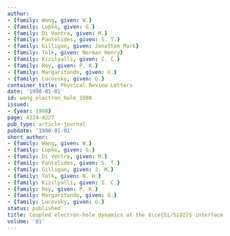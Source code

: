 ```yaml
---
author:
- {family: Wang, given: W.}
- {family: Lupke, given: G.}
- {family: Di Ventra, given: M.}
- {family: Pantelides, given: S. T.}
- {family: Gilligan, given: Jonathan Mark}
- {family: Tolk, given: Norman Henry}
- {family: Kizilyalli, given: I. C.}
- {family: Roy, given: P. K.}
- {family: Margaritondo, given: G.}
- {family: Lucovsky, given: G.}
container_title: Physical Review Letters
date: '1998-01-01'
id: wang_electron_hole_1998
issued:
- {year: 1998}
page: 4224-4227
pub_type: article-journal
pubdate: '1998-01-01'
short_author:
- {family: Wang, given: W.}
- {family: Lupke, given: G.}
- {family: Di Ventra, given: M.}
- {family: Pantelides, given: S. T.}
- {family: Gilligan, given: J. M.}
- {family: Tolk, given: N. H.}
- {family: Kizilyalli, given: I. C.}
- {family: Roy, given: P. K.}
- {family: Margaritondo, given: G.}
- {family: Lucovsky, given: G.}
status: published
title: Coupled electron-hole dynamics at the $\ce{Si/SiO2}$ interface
volume: '81'
---
```

